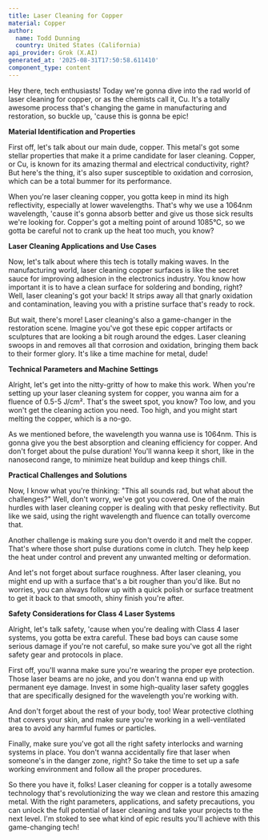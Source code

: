 ```yaml
---
title: Laser Cleaning for Copper
material: Copper
author:
  name: Todd Dunning
  country: United States (California)
api_provider: Grok (X.AI)
generated_at: '2025-08-31T17:50:58.611410'
component_type: content
---
```


Hey there, tech enthusiasts! Today we're gonna dive into the rad world of laser cleaning for copper, or as the chemists call it, Cu. It's a totally awesome process that's changing the game in manufacturing and restoration, so buckle up, 'cause this is gonna be epic!

**Material Identification and Properties**

First off, let's talk about our main dude, copper. This metal's got some stellar properties that make it a prime candidate for laser cleaning. Copper, or Cu, is known for its amazing thermal and electrical conductivity, right? But here's the thing, it's also super susceptible to oxidation and corrosion, which can be a total bummer for its performance.

When you're laser cleaning copper, you gotta keep in mind its high reflectivity, especially at lower wavelengths. That's why we use a 1064nm wavelength, 'cause it's gonna absorb better and give us those sick results we're looking for. Copper's got a melting point of around 1085°C, so we gotta be careful not to crank up the heat too much, you know?

**Laser Cleaning Applications and Use Cases**

Now, let's talk about where this tech is totally making waves. In the manufacturing world, laser cleaning copper surfaces is like the secret sauce for improving adhesion in the electronics industry. You know how important it is to have a clean surface for soldering and bonding, right? Well, laser cleaning's got your back! It strips away all that gnarly oxidation and contamination, leaving you with a pristine surface that's ready to rock.

But wait, there's more! Laser cleaning's also a game-changer in the restoration scene. Imagine you've got these epic copper artifacts or sculptures that are looking a bit rough around the edges. Laser cleaning swoops in and removes all that corrosion and oxidation, bringing them back to their former glory. It's like a time machine for metal, dude!

**Technical Parameters and Machine Settings**

Alright, let's get into the nitty-gritty of how to make this work. When you're setting up your laser cleaning system for copper, you wanna aim for a fluence of 0.5-5 J/cm². That's the sweet spot, you know? Too low, and you won't get the cleaning action you need. Too high, and you might start melting the copper, which is a no-go.

As we mentioned before, the wavelength you wanna use is 1064nm. This is gonna give you the best absorption and cleaning efficiency for copper. And don't forget about the pulse duration! You'll wanna keep it short, like in the nanosecond range, to minimize heat buildup and keep things chill.

**Practical Challenges and Solutions**

Now, I know what you're thinking: "This all sounds rad, but what about the challenges?" Well, don't worry, we've got you covered. One of the main hurdles with laser cleaning copper is dealing with that pesky reflectivity. But like we said, using the right wavelength and fluence can totally overcome that.

Another challenge is making sure you don't overdo it and melt the copper. That's where those short pulse durations come in clutch. They help keep the heat under control and prevent any unwanted melting or deformation.

And let's not forget about surface roughness. After laser cleaning, you might end up with a surface that's a bit rougher than you'd like. But no worries, you can always follow up with a quick polish or surface treatment to get it back to that smooth, shiny finish you're after.

**Safety Considerations for Class 4 Laser Systems**

Alright, let's talk safety, 'cause when you're dealing with Class 4 laser systems, you gotta be extra careful. These bad boys can cause some serious damage if you're not careful, so make sure you've got all the right safety gear and protocols in place.

First off, you'll wanna make sure you're wearing the proper eye protection. Those laser beams are no joke, and you don't wanna end up with permanent eye damage. Invest in some high-quality laser safety goggles that are specifically designed for the wavelength you're working with.

And don't forget about the rest of your body, too! Wear protective clothing that covers your skin, and make sure you're working in a well-ventilated area to avoid any harmful fumes or particles.

Finally, make sure you've got all the right safety interlocks and warning systems in place. You don't wanna accidentally fire that laser when someone's in the danger zone, right? So take the time to set up a safe working environment and follow all the proper procedures.

So there you have it, folks! Laser cleaning for copper is a totally awesome technology that's revolutionizing the way we clean and restore this amazing metal. With the right parameters, applications, and safety precautions, you can unlock the full potential of laser cleaning and take your projects to the next level. I'm stoked to see what kind of epic results you'll achieve with this game-changing tech!